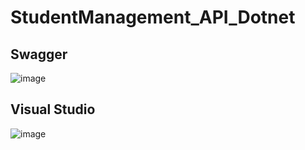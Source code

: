 # StudentManagement_API_Dotnet

## Swagger
![image](https://github.com/satyapsr13/StudentManagement_API_Dotnet/assets/73766765/eba2f83a-0969-4859-9830-fba17ebe354a)

## Visual Studio
![image](https://github.com/satyapsr13/StudentManagement_API_Dotnet/assets/73766765/9d4982bd-8c71-4e10-8ae7-f231de3e8245)
